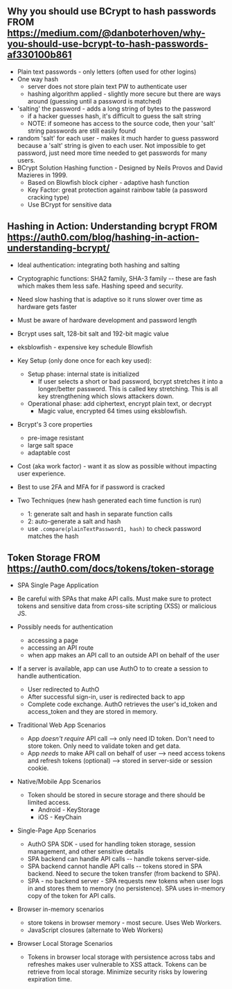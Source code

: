 ## Why you should use BCrypt to hash passwords FROM https://medium.com/@danboterhoven/why-you-should-use-bcrypt-to-hash-passwords-af330100b861
- Plain text passwords - only letters (often used for other logins)
- One way hash 
  - server does not store plain text PW to authenticate user 
  - hashing algorithm applied - slightly more secure but there are ways around (guessing until a password is matched)
- 'salting' the password - adds a long string of bytes to the password 
  - if a hacker guesses hash, it's difficult to guess the salt string
  - NOTE: if someone has access to the source code, then your 'salt' string passwords are still easily found
- random 'salt' for each user - makes it much harder to guess password because a 'salt' string is given to each user. Not impossible to get password, just need more time needed to get passwords for many users. 
- BCrypt Solution Hashing function - Designed by Neils Provos and David Mazieres in 1999. 
  - Based on Blowfish block cipher - adaptive hash function 
  - Key Factor: great protection against rainbow table (a password cracking type)
  - Use BCrypt for sensitive data 

## Hashing in Action: Understanding bcrypt FROM https://auth0.com/blog/hashing-in-action-understanding-bcrypt/
- Ideal authentication: integrating both hashing and salting 
- Cryptographic functions: SHA2 family, SHA-3 family -- these are fash which makes them less safe. Hashing speed and security. 
- Need slow hashing that is adaptive so it runs slower over time as hardware gets faster 
- Must be aware of hardware development and password length 
- Bcrypt uses salt, 128-bit salt and 192-bit magic value 
- eksblowfish - expensive key schedule Blowfish
- Key Setup (only done once for each key used): 
  - Setup phase: internal state is initialized 
    - If user selects a short or bad password, bcrypt stretches it into a longer/better password. This is called key stretching. This is all key strengthening which slows attackers down. 
  - Operational phase: add ciphertext, encrypt plain text, or decrypt
    - Magic value, encrypted 64 times using eksblowfish.

- Bcrypt's 3 core properties 
  - pre-image resistant 
  - large salt space 
  - adaptable cost 

- Cost (aka work factor) - want it as slow as possible without impacting user experience. 
- Best to use 2FA and MFA for if password is cracked 

- Two Techniques (new hash generated each time function is run)
  - 1: generate salt and hash in separate function calls 
  - 2: auto-generate a salt and hash 
  - use `.compare(plainTextPassword1, hash)` to check password matches the hash 

## Token Storage FROM https://auth0.com/docs/tokens/token-storage
- SPA Single Page Application
- Be careful with SPAs that make API calls. Must make sure to protect tokens and sensitive data from cross-site scripting (XSS) or malicious JS.

- Possibly needs for authentication 
  - accessing a page
  - accessing an API route
  - when app makes an API call to an outside API on behalf of the user

- If a server is available, app can use AuthO to to create a session to handle authentication.
  - User redirected to AuthO 
  - After successful sign-in, user is redirected back to app
  - Complete code exchange. AuthO retrieves the user's id_token and access_token and they are stored in memory. 

- Traditional Web App Scenarios 
  - App *doesn't require* API call --> only need ID token. Don't need to store token. Only need to validate token and get data.
  - App *needs* to make API call on behalf of user --> need access tokens and refresh tokens (optional) --> stored in server-side or session cookie. 

- Native/Mobile App Scenarios 
  - Token should be stored in secure storage and there should be limited access. 
    - Android - KeyStorage 
    - iOS - KeyChain 

- Single-Page App Scenarios 
  - AuthO SPA SDK - used for handling token storage, session management, and other sensitive details 
  - SPA backend can handle API calls -- handle tokens server-side.
  - SPA backend cannot handle API calls -- tokens stored in SPA backend. Need to secure the token transfer (from backend to SPA). 
  - SPA - no backend server - SPA requests new tokens when user logs in and stores them to memory (no persistence). SPA uses in-memory copy of the token for API calls. 

- Browser in-memory scenarios 
  - store tokens in browser memory - most secure. Uses Web Workers.
  - JavaScript closures (alternate to Web Workers)

- Browser Local Storage Scenarios
  - Tokens in browser local storage with persistence across tabs and refreshes makes user vulnerable to XSS attack. Tokens can be retrieve from local storage. Minimize security risks by lowering expiration time.  